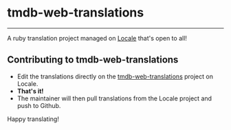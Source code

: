 # tmdb-web-translations

---

A ruby translation project managed on [Locale](http://www.localeapp.com/) that's open to all!

## Contributing to tmdb-web-translations

- Edit the translations directly on the [tmdb-web-translations](http://www.localeapp.com/projects/public?search=tmdb-web-translations) project on Locale.
- **That's it!**
- The maintainer will then pull translations from the Locale project and push to Github.

Happy translating!
